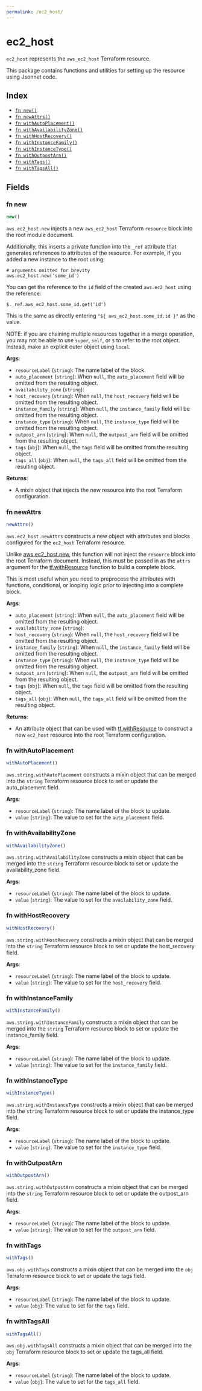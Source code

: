 ```yaml
---
permalink: /ec2_host/
---
```


# ec2_host

`ec2_host` represents the `aws_ec2_host` Terraform resource.



This package contains functions and utilities for setting up the resource using Jsonnet code.


## Index

* [`fn new()`](#fn-new)
* [`fn newAttrs()`](#fn-newattrs)
* [`fn withAutoPlacement()`](#fn-withautoplacement)
* [`fn withAvailabilityZone()`](#fn-withavailabilityzone)
* [`fn withHostRecovery()`](#fn-withhostrecovery)
* [`fn withInstanceFamily()`](#fn-withinstancefamily)
* [`fn withInstanceType()`](#fn-withinstancetype)
* [`fn withOutpostArn()`](#fn-withoutpostarn)
* [`fn withTags()`](#fn-withtags)
* [`fn withTagsAll()`](#fn-withtagsall)

## Fields

### fn new

```ts
new()
```


`aws.ec2_host.new` injects a new `aws_ec2_host` Terraform `resource`
block into the root module document.

Additionally, this inserts a private function into the `_ref` attribute that generates references to attributes of the
resource. For example, if you added a new instance to the root using:

    # arguments omitted for brevity
    aws.ec2_host.new('some_id')

You can get the reference to the `id` field of the created `aws.ec2_host` using the reference:

    $._ref.aws_ec2_host.some_id.get('id')

This is the same as directly entering `"${ aws_ec2_host.some_id.id }"` as the value.

NOTE: if you are chaining multiple resources together in a merge operation, you may not be able to use `super`, `self`,
or `$` to refer to the root object. Instead, make an explicit outer object using `local`.

**Args**:
  - `resourceLabel` (`string`): The name label of the block.
  - `auto_placement` (`string`):  When `null`, the `auto_placement` field will be omitted from the resulting object.
  - `availability_zone` (`string`): 
  - `host_recovery` (`string`):  When `null`, the `host_recovery` field will be omitted from the resulting object.
  - `instance_family` (`string`):  When `null`, the `instance_family` field will be omitted from the resulting object.
  - `instance_type` (`string`):  When `null`, the `instance_type` field will be omitted from the resulting object.
  - `outpost_arn` (`string`):  When `null`, the `outpost_arn` field will be omitted from the resulting object.
  - `tags` (`obj`):  When `null`, the `tags` field will be omitted from the resulting object.
  - `tags_all` (`obj`):  When `null`, the `tags_all` field will be omitted from the resulting object.

**Returns**:
- A mixin object that injects the new resource into the root Terraform configuration.


### fn newAttrs

```ts
newAttrs()
```


`aws.ec2_host.newAttrs` constructs a new object with attributes and blocks configured for the `ec2_host`
Terraform resource.

Unlike [aws.ec2_host.new](#fn-new), this function will not inject the `resource`
block into the root Terraform document. Instead, this must be passed in as the `attrs` argument for the
[tf.withResource](https://github.com/tf-libsonnet/core/tree/main/docs#fn-withresource) function to build a complete block.

This is most useful when you need to preprocess the attributes with functions, conditional, or looping logic prior to
injecting into a complete block.

**Args**:
  - `auto_placement` (`string`):  When `null`, the `auto_placement` field will be omitted from the resulting object.
  - `availability_zone` (`string`): 
  - `host_recovery` (`string`):  When `null`, the `host_recovery` field will be omitted from the resulting object.
  - `instance_family` (`string`):  When `null`, the `instance_family` field will be omitted from the resulting object.
  - `instance_type` (`string`):  When `null`, the `instance_type` field will be omitted from the resulting object.
  - `outpost_arn` (`string`):  When `null`, the `outpost_arn` field will be omitted from the resulting object.
  - `tags` (`obj`):  When `null`, the `tags` field will be omitted from the resulting object.
  - `tags_all` (`obj`):  When `null`, the `tags_all` field will be omitted from the resulting object.

**Returns**:
  - An attribute object that can be used with [tf.withResource](https://github.com/tf-libsonnet/core/tree/main/docs#fn-withresource) to construct a new `ec2_host` resource into the root Terraform configuration.


### fn withAutoPlacement

```ts
withAutoPlacement()
```

`aws.string.withAutoPlacement` constructs a mixin object that can be merged into the `string`
Terraform resource block to set or update the auto_placement field.



**Args**:
  - `resourceLabel` (`string`): The name label of the block to update.
  - `value` (`string`): The value to set for the `auto_placement` field.


### fn withAvailabilityZone

```ts
withAvailabilityZone()
```

`aws.string.withAvailabilityZone` constructs a mixin object that can be merged into the `string`
Terraform resource block to set or update the availability_zone field.



**Args**:
  - `resourceLabel` (`string`): The name label of the block to update.
  - `value` (`string`): The value to set for the `availability_zone` field.


### fn withHostRecovery

```ts
withHostRecovery()
```

`aws.string.withHostRecovery` constructs a mixin object that can be merged into the `string`
Terraform resource block to set or update the host_recovery field.



**Args**:
  - `resourceLabel` (`string`): The name label of the block to update.
  - `value` (`string`): The value to set for the `host_recovery` field.


### fn withInstanceFamily

```ts
withInstanceFamily()
```

`aws.string.withInstanceFamily` constructs a mixin object that can be merged into the `string`
Terraform resource block to set or update the instance_family field.



**Args**:
  - `resourceLabel` (`string`): The name label of the block to update.
  - `value` (`string`): The value to set for the `instance_family` field.


### fn withInstanceType

```ts
withInstanceType()
```

`aws.string.withInstanceType` constructs a mixin object that can be merged into the `string`
Terraform resource block to set or update the instance_type field.



**Args**:
  - `resourceLabel` (`string`): The name label of the block to update.
  - `value` (`string`): The value to set for the `instance_type` field.


### fn withOutpostArn

```ts
withOutpostArn()
```

`aws.string.withOutpostArn` constructs a mixin object that can be merged into the `string`
Terraform resource block to set or update the outpost_arn field.



**Args**:
  - `resourceLabel` (`string`): The name label of the block to update.
  - `value` (`string`): The value to set for the `outpost_arn` field.


### fn withTags

```ts
withTags()
```

`aws.obj.withTags` constructs a mixin object that can be merged into the `obj`
Terraform resource block to set or update the tags field.



**Args**:
  - `resourceLabel` (`string`): The name label of the block to update.
  - `value` (`obj`): The value to set for the `tags` field.


### fn withTagsAll

```ts
withTagsAll()
```

`aws.obj.withTagsAll` constructs a mixin object that can be merged into the `obj`
Terraform resource block to set or update the tags_all field.



**Args**:
  - `resourceLabel` (`string`): The name label of the block to update.
  - `value` (`obj`): The value to set for the `tags_all` field.
